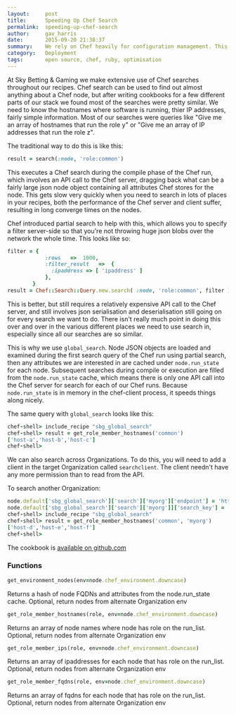 ```yaml
---
layout:     post
title:      Speeding Up Chef Search
permalink:  speeding-up-chef-search
author:     gav_harris
date:       2015-09-20 21:38:37
summary:    We rely on Chef heavily for configuration management. This is one way we speed it up.
category:   Deployment
tags:       open source, chef, ruby, optimisation
---
```


At Sky Betting & Gaming we make extensive use of Chef searches throughout our recipes. Chef search can be used to find out almost anything about a Chef node, but after writing cookbooks for a few different parts of our stack we found most of the searches were pretty similar. We need to know the hostnames where software is running, thier IP addresses, fairly simple information. Most of our searches were queries like "Give me an array of hostnames that run the role y" or "Give me an array of IP addresses that run the role z".

The traditional way to do this is like this:

```rb
result = search(:node, 'role:common')
```

This executes a Chef search during the compile phase of the Chef run, which involves an API call to the Chef server, dragging back what can be a fairly large json node object containing all attributes Chef stores for the node. This gets slow very quickly when you need to search in lots of places in your recipes, both the performance of the Chef server and client suffer, resulting in long converge times on the nodes.

Chef introduced partial search to help with this, which allows you to specify a filter server-side so that you're not throwing huge json blobs over the network the whole time. This looks like so:

```rb
filter = {
            :rows   =>  1000,
            :filter_result   =>  {
              :ipaddress => [ 'ipaddress' ]
            },
        }
result = Chef::Search::Query.new.search( :node, 'role:common', filter );
```

This is better, but still requires a relatively expensive API call to the Chef server, and still involves json serialisation and deserialisation still going on for every search we want to do. There isn't really much point in doing this over and over in the various different places we need to use search in, especially since all our searches are so similar.

This is why we use `global_search`. Node JSON objects are loaded and examined during the first search query of the Chef run using partial search, then any attributes we are interested in are cached under `node.run_state` for each node.
Subsequent searches during compile or execution are filled from the `node.run_state` cache, which means there is only one API call into the Chef server for search for each of our Chef runs. Because `node.run_state` is in memory in the chef-client process, it speeds things along nicely.

The same query with `global_search` looks like this:

```rb
chef-shell> include_recipe "sbg_global_search"
chef-shell> result = get_role_member_hostnames('common')
['host-a','host-b','host-c']
chef-shell>
```

We can also search across Organizations. To do this, you will need to add a client in the target Organization called `searchclient`. The client needn't have any more permission than to read from the API.

To search another Organization:

```rb
node.default['sbg_global_search']['search']['myorg']['endpoint'] = 'http://yourchefserver/organizations/myorg'
node.default['sbg_global_search']['search']['myorg']]['search_key'] = 'Client key content'
chef-shell> include_recipe "sbg_global_search"
chef-shell> result = get_role_member_hostnames('common', 'myorg')
['host-d','host-e','host-f']
chef-shell>
```

The cookbook is [available on github.com](https://github.com/skybet/global_search)

### Functions

```rb
get_environment_nodes(env=node.chef_environment.downcase)
```
Returns a hash of node FQDNs and attributes from the node.run_state cache. Optional, return nodes from alternate Organization env

```rb
get_role_member_hostnames(role, env=node.chef_environment.downcase)
```
Returns an array of node names where node has role on the run_list. Optional, return nodes from alternate Organization env

```rb
get_role_member_ips(role, env=node.chef_environment.downcase)
```
Returns an array of ipaddresses for each node that has role on the run_list. Optional, return nodes from alternate Organization env

```rb
get_role_member_fqdns(role, env=node.chef_environment.downcase)
```
Returns an array of fqdns for each node that has role on the run_list. Optional, return nodes from alternate Organization env
